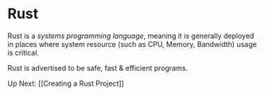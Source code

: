 # Rust

Rust is a *systems programming language*, meaning it is generally deployed in places where system resource (such as CPU, Memory, Bandwidth) usage is critical. 

Rust is advertised to be safe, fast & efficient programs.

Up Next: [[Creating a Rust Project]]